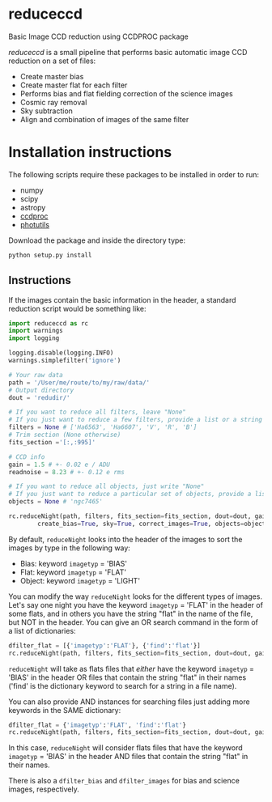 # reduceccd
Basic Image CCD reduction using CCDPROC package

*reduceccd* is a small pipeline that performs basic automatic image CCD reduction on a set of files: 

+ Create master bias
+ Create master flat for each filter
+ Performs bias and flat fielding correction of the science images
+ Cosmic ray removal
+ Sky subtraction
+ Align and combination of images of the same filter

# Installation instructions

The following scripts require these packages to be installed in order to run:

+ numpy
+ scipy
+ astropy
+ [ccdproc](https://github.com/astropy/ccdproc)
+ [photutils](https://github.com/astropy/photutils)

Download the package and inside the directory type: 
```python
python setup.py install
```

## Instructions

If the images contain the basic information in the header, a standard reduction script would be something like:

```python
import reduceccd as rc
import warnings
import logging

logging.disable(logging.INFO)
warnings.simplefilter('ignore')

# Your raw data
path = '/User/me/route/to/my/raw/data/'
# Output directory
dout = 'redudir/'

# If you want to reduce all filters, leave "None"
# If you just want to reduce a few filters, provide a list or a string
filters = None # ['Ha6563', 'Ha6607', 'V', 'R', 'B']
# Trim section (None otherwise)
fits_section ='[:,:995]'

# CCD info
gain = 1.5 # +- 0.02 e / ADU
readnoise = 8.23 # +- 0.12 e rms

# If you want to reduce all objects, just write "None" 
# If you just want to reduce a particular set of objects, provide a list or string (one object)
objects = None # 'ngc7465'

rc.reduceNight(path, filters, fits_section=fits_section, dout=dout, gain=gain, create_flat=True,
        create_bias=True, sky=True, correct_images=True, objects=objects, align=True)
```

By default, `reduceNight` looks into the header of the images to sort the images by type in the following way:

+ Bias: keyword `imagetyp` = 'BIAS'
+ Flat: keyword `imagetyp` = 'FLAT'
+ Object: keyword `imagetyp` = 'LIGHT'

You can modify the way `reduceNight` looks for the different types of images. Let's say one night you have the keyword `imagetyp` = 'FLAT' in the header of some flats, and in others you have the string "flat" in the name of the file, but NOT in the header. You can give an OR search command in the form of a list of dictionaries:

```python
dfilter_flat = [{'imagetyp':'FLAT'}, {'find':'flat'}]
rc.reduceNight(path, filters, fits_section=fits_section, dout=dout, gain=gain, dfilter_flat=dfilter_flat)
```
`reduceNight` will take as flats files that *either* have the keyword `imagetyp` = 'BIAS' in the header OR files that contain the string "flat" in their names ('find' is the dictionary keyword to search for a string in a file name).

You can also provide AND instances for searching files just adding more keywords in the SAME dictionary:

```python
dfilter_flat = {'imagetyp':'FLAT', 'find':'flat'}
rc.reduceNight(path, filters, fits_section=fits_section, dout=dout, gain=gain, dfilter_flat=dfilter_flat)
```
In this case, `reduceNight` will consider flats files that have the keyword `imagetyp` = 'BIAS' in the header AND files that contain the string "flat" in their names.

There is also a `dfilter_bias` and `dfilter_images` for bias and science images, respectively. 

